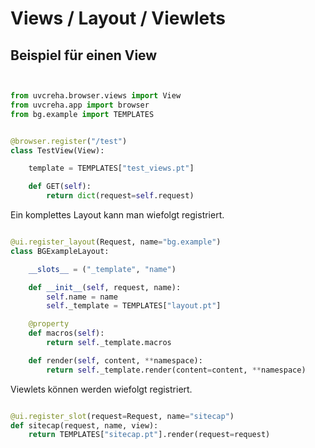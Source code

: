# Views / Layout / Viewlets

## Beispiel für einen View


```python


from uvcreha.browser.views import View
from uvcreha.app import browser
from bg.example import TEMPLATES


@browser.register("/test")
class TestView(View):

    template = TEMPLATES["test_views.pt"]

    def GET(self):
        return dict(request=self.request)

```

Ein komplettes Layout kann man wiefolgt registriert.


```python

@ui.register_layout(Request, name="bg.example")
class BGExampleLayout:

    __slots__ = ("_template", "name")

    def __init__(self, request, name):
        self.name = name
        self._template = TEMPLATES["layout.pt"]

    @property
    def macros(self):
        return self._template.macros

    def render(self, content, **namespace):
        return self._template.render(content=content, **namespace)


```

Viewlets können werden wiefolgt registriert.


```python

@ui.register_slot(request=Request, name="sitecap")
def sitecap(request, name, view):
    return TEMPLATES["sitecap.pt"].render(request=request)

```
